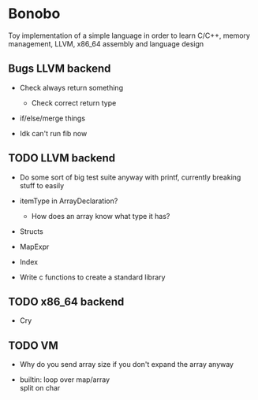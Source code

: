 # Bonobo

Toy implementation of a simple language in order to learn C/C++, memory management, LLVM, x86_64 assembly and language design


## Bugs LLVM backend

* Check always return something
    * Check correct return type

* if/else/merge things

* Idk can't run fib now

## TODO LLVM backend

* Do some sort of big test suite anyway with printf, currently breaking stuff to easily

* itemType in ArrayDeclaration?
    * How does an array know what type it has?

* Structs

* MapExpr

* Index

* Write c functions to create a standard library

## TODO x86_64 backend

* Cry


## TODO VM 

* Why do you send array size if you don't expand the array anyway

* builtin:
    loop over map/array    
    split on char
